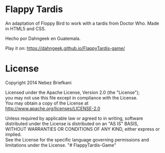 Flappy Tardis
=========
An adaptation of Floppy Bird to work with a tardis from Doctor Who. Made in HTML5 and CSS.

Hecho por Dahngeek en Guatemala.

Play it on: https://dahngeek.github.io/FlappyTardis-game/


License
=====
Copyright 2014 Nebez Briefkani

Licensed under the Apache License, Version 2.0 (the "License");  
you may not use this file except in compliance with the License.  
You may obtain a copy of the License at  
http://www.apache.org/licenses/LICENSE-2.0

Unless required by applicable law or agreed to in writing, software  
distributed under the License is distributed on an "AS IS" BASIS,  
WITHOUT WARRANTIES OR CONDITIONS OF ANY KIND, either express or implied.  
See the License for the specific language governing permissions and  
limitations under the License.
"# FlappyTardis-Game" 
